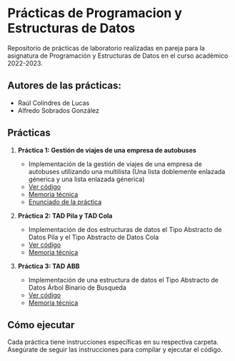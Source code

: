 # Prácticas de Programacion y Estructuras de Datos
Repositorio de prácticas de laboratorio realizadas en pareja para la asignatura de Programación y Estructuras de Datos en el curso académico 2022-2023.

## Autores de las prácticas:

- Raúl Colindres de Lucas
- Alfredo Sobrados González

## Prácticas

1. **Práctica 1: Gestión de viajes de una empresa de autobuses**
   - Implementación de la gestión de viajes de una empresa de autobuses utilizando una multilista (Una lista doblemente enlazada génerica y una lista enlazada génerica)
   - [Ver código](PED_P1_4L_1/GestionEmpresaAutobuses/src)
   - [Memoria técnica](PED_P1_4L_1/Memoria-Practica1.pdf)
   - [Enunciado de la práctica](PED_P1_4L_1/PED_Practica1_2022-23_multilista-Autobuses.pdf)
     
2. **Práctica 2: TAD Pila y TAD Cola**
   - Implementación de dos estructuras de datos el Tipo Abstracto de Datos Pila y el Tipo Abstracto de Datos Cola
   - [Ver código](PED_P2_4L_1/TADs-Pila-y-Cola/src)
   - [Memoria técnica](PED_P2_4L_1/Memoria-Practica2.pdf)
     
3. **Práctica 3: TAD ABB**
   - Implementación de una estructura de datos el Tipo Abstracto de Datos Árbol Binario de Busqueda
   - [Ver código](PED_P3_4L_1/TAD-ABB/src)
   - [Memoria técnica](PED_P3_4L_1/Memoria-Practica3.pdf)

## Cómo ejecutar

Cada práctica tiene instrucciones específicas en su respectiva carpeta. Asegúrate de seguir las instrucciones para compilar y ejecutar el código.
